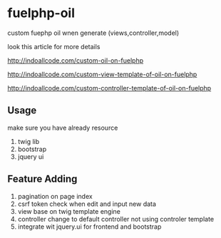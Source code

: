fuelphp-oil
===========

custom fuephp oil wnen generate (views,controller,model)

look this article for more details

<a href="http://indoallcode.com/custom-oil-on-fuelphp">http://indoallcode.com/custom-oil-on-fuelphp</a>

<a href="http://indoallcode.com/custom-view-template-of-oil-on-fuelphp">http://indoallcode.com/custom-view-template-of-oil-on-fuelphp</a>

<a href="http://indoallcode.com/custom-controller-template-of-oil-on-fuelphp">http://indoallcode.com/custom-controller-template-of-oil-on-fuelphp</a>

Usage
-------
make sure you have already resource 
<ol>
<li>twig lib</li>
<li> bootstrap</li>
<li> jquery ui </li>
</ol>


Feature Adding
--------------
<ol>
<li>pagination on page index</li>
<li>csrf token check when edit and input new data</li>
<li>view base on twig template engine</li>
<li>controller change to default controller not using controler template</li>
<li>integrate wit jquery.ui for frontend and bootstrap</li>
</ol>

